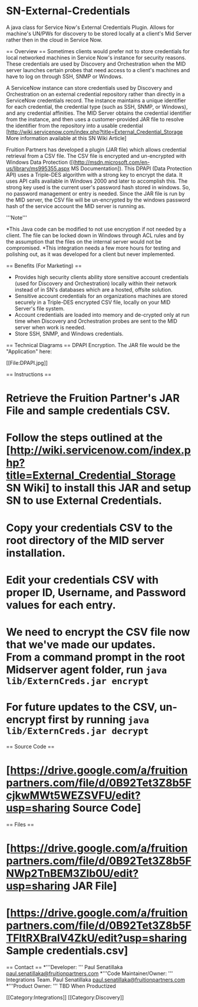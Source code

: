 SN-External-Credentials
=======================

A java class for Service Now's External Credentials Plugin.  Allows for machine's UN/PWs for discovery to be stored locally at a client's Mid Server rather then in the cloud in Service Now. 



== Overview ==
Sometimes clients would prefer not to store credentials for local networked machines in Service Now's instance for security reasons.  These credentials are used by Discovery and Orchestration when the MID server launches certain probes that need access to a client's machines and have to log on through SSH, SNMP or Windows.  

A ServiceNow instance can store credentials used by Discovery and Orchestration on an external credential repository rather than directly in a ServiceNow credentials record. The instance maintains a unique identifier for each credential, the credential type (such as SSH, SNMP, or Windows), and any credential affinities. The MID Server obtains the credential identifier from the instance, and then uses a customer-provided JAR file to resolve the identifier from the repository into a usable credential
[http://wiki.servicenow.com/index.php?title=External_Credential_Storage More information available at this SN Wiki Article]

Fruition Partners has developed a plugin (JAR file) which allows credential retrieval from a CSV file.  The CSV file is encrypted and un-encrypted with Windows Data Protection ([(http://msdn.microsoft.com/en-us/library/ms995355.aspx MS Documentation]).  This DPAPI (Data Protection API) uses a Triple-DES algorithm with a strong key to encrypt the data.  It uses API calls available in Windows 2000 and later to accomplish this.  The strong key used is the current user's password hash stored in windows.  So, no password management or entry is needed.  Since the JAR file is run by the MID server, the CSV file will be un-encrypted by the windows password hash of the service account the MID server is running as.


'''Note'''

*This Java code can be modified to not use encryption if not needed by a client.  The file can be locked down in Windows through ACL rules and by the assumption that the files on the internal server would not be compromised.
*This integration needs a few more hours for testing and polishing out, as it was developed for a client but never implemented.


== Benefits (For Marketing) ==
* Provides high security clients ability store sensitive account credentials (used for Discovery and Orchestration) locally within their network instead of in SN's databases which are a hosted, offsite solution.
* Sensitive account credentials for an organizations machines are stored securely in a Triple-DES encrypted CSV file, locally on your MID Server's file system.
* Account credentials are loaded into memory and de-crypted only at run time when Discovery and Orchestration probes are sent to the MID server when work is needed.
* Store SSH, SNMP, and Windows credentials.


== Technical Diagrams ==
DPAPI Encryption.  The JAR file would be the "Application" here:

[[File:DPAPI.jpg]]


== Instructions ==
# Retrieve the Fruition Partner's JAR File and sample credentials CSV.
# Follow the steps outlined at the [http://wiki.servicenow.com/index.php?title=External_Credential_Storage SN Wiki] to install this JAR and setup SN to use External Credentials.
# Copy your credentials CSV to the root directory of the MID server installation.
# Edit your credentials CSV with proper ID, Username, and Password values for each entry.
# We need to encrypt the CSV file now that we've made our updates. <br/>From a command prompt in the root Midserver agent folder, run <Code>java lib/ExternCreds.jar encrypt</Code>
# For future updates to the CSV, un-encrypt first by running <Code>java lib/ExternCreds.jar decrypt</Code>


== Source Code ==
# [https://drive.google.com/a/fruitionpartners.com/file/d/0B92Tet3Z8b5FcjkwMWt5WEZSVFU/edit?usp=sharing Source Code]


== Files ==
# [https://drive.google.com/a/fruitionpartners.com/file/d/0B92Tet3Z8b5FNWp2TnBEM3Zlb0U/edit?usp=sharing JAR File]
# [https://drive.google.com/a/fruitionpartners.com/file/d/0B92Tet3Z8b5FTFltRXBralV4ZkU/edit?usp=sharing Sample credentials.csv]


== Contact ==
*'''Developer: ''' Paul Senatillaka <paul.senatillaka@fruitionpartners.com>
*'''Code Maintainer/Owner: ''' Integrations Team. Paul Senatillaka <paul.senatillaka@fruitionpartners.com>
*'''Product Owner: ''' TBD When Productized


[[Category:Integrations]]
[[Category:Discovery]]
